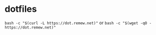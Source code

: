 # dotfiles
`bash -c "$(curl -L https://dot.remew.net)"` or `bash -c "$(wget -qO - https://dot.remew.net)"`

